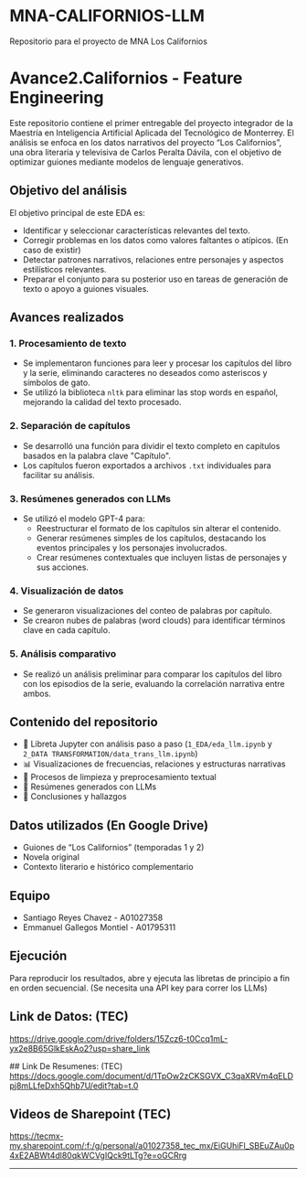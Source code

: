 # MNA-CALIFORNIOS-LLM
Repositorio para el proyecto de MNA Los Californios

# Avance2.Californios - Feature Engineering

Este repositorio contiene el primer entregable del proyecto integrador de la Maestría en Inteligencia Artificial Aplicada del Tecnológico de Monterrey. El análisis se enfoca en los datos narrativos del proyecto “Los Californios”, una obra literaria y televisiva de Carlos Peralta Dávila, con el objetivo de optimizar guiones mediante modelos de lenguaje generativos.

## Objetivo del análisis
El objetivo principal de este EDA es:
- Identificar y seleccionar características relevantes del texto.
- Corregir problemas en los datos como valores faltantes o atípicos. (En caso de existir) 
- Detectar patrones narrativos, relaciones entre personajes y aspectos estilísticos relevantes.
- Preparar el conjunto para su posterior uso en tareas de generación de texto o apoyo a guiones visuales.

## Avances realizados
### 1. Procesamiento de texto
- Se implementaron funciones para leer y procesar los capítulos del libro y la serie, eliminando caracteres no deseados como asteriscos y símbolos de gato.
- Se utilizó la biblioteca `nltk` para eliminar las stop words en español, mejorando la calidad del texto procesado.

### 2. Separación de capítulos
- Se desarrolló una función para dividir el texto completo en capítulos basados en la palabra clave "Capítulo".
- Los capítulos fueron exportados a archivos `.txt` individuales para facilitar su análisis.

### 3. Resúmenes generados con LLMs
- Se utilizó el modelo GPT-4 para:
  - Reestructurar el formato de los capítulos sin alterar el contenido.
  - Generar resúmenes simples de los capítulos, destacando los eventos principales y los personajes involucrados.
  - Crear resúmenes contextuales que incluyen listas de personajes y sus acciones.

### 4. Visualización de datos
- Se generaron visualizaciones del conteo de palabras por capítulo.
- Se crearon nubes de palabras (word clouds) para identificar términos clave en cada capítulo.

### 5. Análisis comparativo
- Se realizó un análisis preliminar para comparar los capítulos del libro con los episodios de la serie, evaluando la correlación narrativa entre ambos.

## Contenido del repositorio
- 📘 Libreta Jupyter con análisis paso a paso (`1_EDA/eda_llm.ipynb` y `2_DATA TRANSFORMATION/data_trans_llm.ipynb`)
- 📊 Visualizaciones de frecuencias, relaciones y estructuras narrativas
- 🧹 Procesos de limpieza y preprocesamiento textual
- 📝 Resúmenes generados con LLMs
- 📝 Conclusiones y hallazgos

## Datos utilizados (En Google Drive)
- Guiones de “Los Californios” (temporadas 1 y 2)
- Novela original
- Contexto literario e histórico complementario

## Equipo
- Santiago Reyes Chavez - A01027358
- Emmanuel Gallegos Montiel - A01795311

## Ejecución
Para reproducir los resultados, abre y ejecuta las libretas de principio a fin en orden secuencial. (Se necesita una API key para correr los LLMs)

## Link de Datos: (TEC) 
https://drive.google.com/drive/folders/15Zcz6-t0Ccq1mL-yx2e8B65GlkEskAo2?usp=share_link 

## Link De Resumenes: (TEC)
https://docs.google.com/document/d/1TpOw2zCKSGVX_C3qaXRVm4qELDpj8mLLfeDxh5Qhb7U/edit?tab=t.0

## Videos de Sharepoint (TEC)
https://tecmx-my.sharepoint.com/:f:/g/personal/a01027358_tec_mx/EiGUhiFl_SBEuZAu0p4xE2ABWt4dl80qkWCVgIQck9tLTg?e=oGCRrg

---